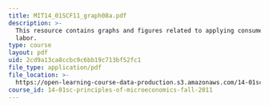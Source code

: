 ```yaml
---
title: MIT14_01SCF11_graph08a.pdf
description: >-
  This resource contains graphs and figures related to applying consumer theory:
  labor.
type: course
layout: pdf
uid: 2cd9a13ca8ccbc9c6bb19c713bf52fc1
file_type: application/pdf
file_location: >-
  https://open-learning-course-data-production.s3.amazonaws.com/14-01sc-principles-of-microeconomics-fall-2011/2cd9a13ca8ccbc9c6bb19c713bf52fc1_MIT14_01SCF11_graph08a.pdf
course_id: 14-01sc-principles-of-microeconomics-fall-2011
---
```

